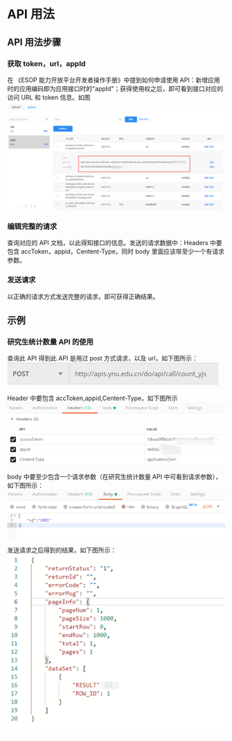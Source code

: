 # API 用法

## API 用法步骤

### 获取 token，url，appId

在 《ESOP 能力开放平台开发者操作手册》中提到如何申请使用 API：新增应用时的应用编码即为应用接口时的"appId"；获得使用权之后，即可看到接口对应的访问 URL 和 token 信息。如图
![](./images/4.2.2.png)

### 编辑完整的请求

查询对应的 API 文档，以此得知接口的信息。发送的请求数据中：Headers 中要包含
accToken，appid，Centent-Type，同时 body 里面应该带至少一个有请求参数。

### 发送请求

以正确的请求方式发送完整的请求，即可获得正确结果。

## 示例

### 研究生统计数量 API 的使用

查询此 API 得到此 API 是用过 post 方式请求，以及 url，如下图所示：
![](./images/apiUsage/url.png)

Header 中要包含 accToken,appid,Centent-Type，如下图所示
![](./images/apiUsage/header.png)

body 中要至少包含一个请求参数（在研究生统计数量 API 中可看到请求参数），如下图所示：
![](./images/apiUsage/body.png)

发送请求之后得到的结果，如下图所示：
![](./images/apiUsage/result.png)
